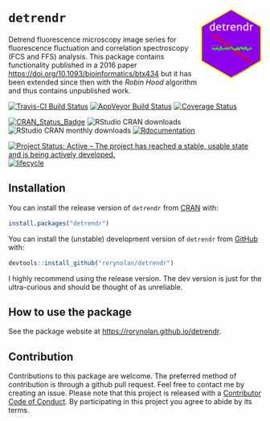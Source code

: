 
# `detrendr` <img src="man/figures/logo.png" align="right" height=140/>

Detrend fluorescence microscopy image series for fluorescence
fluctuation and correlation spectroscopy (FCS and FFS) analysis. This
package contains functionality published in a 2016 paper
<https://doi.org/10.1093/bioinformatics/btx434> but it has been extended
since then with the *Robin Hood* algorithm and thus contains unpublished
work.

[![Travis-CI Build
Status](https://travis-ci.org/rorynolan/detrendr.svg?branch=master)](https://travis-ci.org/rorynolan/detrendr)
[![AppVeyor Build
Status](https://ci.appveyor.com/api/projects/status/github/rorynolan/detrendr?branch=master&svg=true)](https://ci.appveyor.com/project/rorynolan/detrendr)
[![Coverage
Status](https://img.shields.io/codecov/c/github/rorynolan/detrendr/master.svg)](https://codecov.io/github/rorynolan/detrendr?branch=master)

[![CRAN\_Status\_Badge](http://www.r-pkg.org/badges/version/detrendr)](https://cran.r-project.org/package=detrendr)
![RStudio CRAN
downloads](http://cranlogs.r-pkg.org/badges/grand-total/detrendr)
![RStudio CRAN monthly
downloads](http://cranlogs.r-pkg.org/badges/detrendr)
[![Rdocumentation](http://www.rdocumentation.org/badges/version/detrendr)](http://www.rdocumentation.org/packages/detrendr)

[![Project Status: Active – The project has reached a stable, usable
state and is being actively
developed.](http://www.repostatus.org/badges/latest/active.svg)](http://www.repostatus.org/#active)
[![lifecycle](https://img.shields.io/badge/lifecycle-stable-brightgreen.svg)](https://www.tidyverse.org/lifecycle/#stable)

## Installation

You can install the release version of `detrendr` from
[CRAN](https://CRAN.R-project.org/package=detrendr) with:

``` r
install.packages("detrendr")
```

You can install the (unstable) development version of `detrendr` from
[GitHub](https://github.com/rorynolan/detrendr/) with:

``` r
devtools::install_github("rorynolan/detrendr")
```

I highly recommend using the release version. The dev version is just
for the ultra-curious and should be thought of as unreliable.

## How to use the package

See the package website at <https://rorynolan.github.io/detrendr>.

## Contribution

Contributions to this package are welcome. The preferred method of
contribution is through a github pull request. Feel free to contact me
by creating an issue. Please note that this project is released with a
[Contributor Code of
Conduct](https://github.com/rorynolan/detrendr/blob/master/CONDUCT.md).
By participating in this project you agree to abide by its terms.
